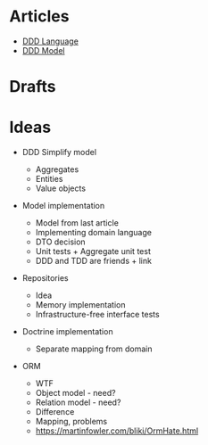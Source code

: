 # Articles

* [DDD Language](ddd_language/language.md)
* [DDD Model](ddd_model/model.md)

# Drafts

# Ideas

* DDD Simplify model
  * Aggregates
  * Entities
  * Value objects

* Model implementation
  * Model from last article
  * Implementing domain language
  * DTO decision
  * Unit tests + Aggregate unit test
  * DDD and TDD are friends + link

* Repositories
  * Idea
  * Memory implementation
  * Infrastructure-free interface tests

* Doctrine implementation
  * Separate mapping from domain

* ORM
  * WTF
  * Object model - need?
  * Relation model - need?
  * Difference
  * Mapping, problems
  * https://martinfowler.com/bliki/OrmHate.html

